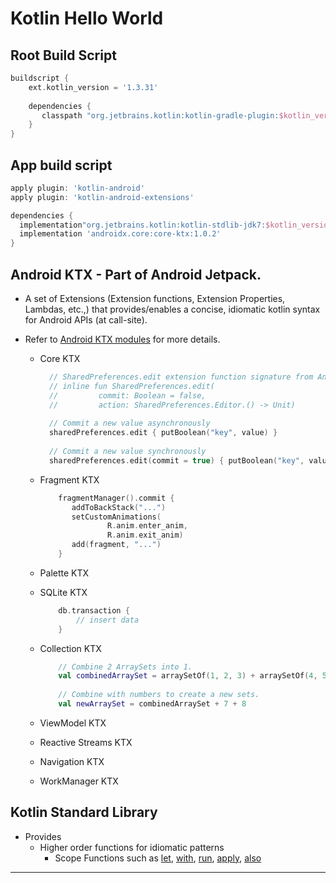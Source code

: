 # Kotlin Hello World

## Root Build Script

```groovy
buildscript {
    ext.kotlin_version = '1.3.31'
    
    dependencies {
       classpath "org.jetbrains.kotlin:kotlin-gradle-plugin:$kotlin_version"
    }
}
```

## App build script

```groovy
apply plugin: 'kotlin-android'
apply plugin: 'kotlin-android-extensions'

dependencies {
  implementation"org.jetbrains.kotlin:kotlin-stdlib-jdk7:$kotlin_version"
  implementation 'androidx.core:core-ktx:1.0.2'
}
```

## Android KTX  - Part of Android Jetpack.

- A set of Extensions (Extension functions, Extension Properties, Lambdas, etc.,) 
  that provides/enables a concise, idiomatic kotlin syntax for Android APIs (at call-site).
 

- Refer to [Android KTX modules][android_ktx] for more details. 
  - Core KTX 
    
    ```kotlin
      // SharedPreferences.edit extension function signature from Android KTX - Core
      // inline fun SharedPreferences.edit(
      //         commit: Boolean = false,
      //         action: SharedPreferences.Editor.() -> Unit)
      
      // Commit a new value asynchronously
      sharedPreferences.edit { putBoolean("key", value) }
        
      // Commit a new value synchronously
      sharedPreferences.edit(commit = true) { putBoolean("key", value) }
    ```

  - Fragment KTX
    
    ```kotlin
        fragmentManager().commit {
           addToBackStack("...")
           setCustomAnimations(
                   R.anim.enter_anim,
                   R.anim.exit_anim)
           add(fragment, "...")
        }
    ```
  - Palette KTX
  - SQLite KTX
  
    ```kotlin
        db.transaction {
            // insert data
        }
    ```
    
  - Collection KTX
  
    ```kotlin
        // Combine 2 ArraySets into 1.
        val combinedArraySet = arraySetOf(1, 2, 3) + arraySetOf(4, 5, 6)
        
        // Combine with numbers to create a new sets.
        val newArraySet = combinedArraySet + 7 + 8
    ```
  - ViewModel KTX
  - Reactive Streams KTX
  - Navigation KTX
  - WorkManager KTX

## Kotlin Standard  Library

- Provides
  - Higher order functions for idiomatic patterns 
    - Scope Functions such as [let][let], [with][with], [run][run], [apply][apply], [also][also]
  
---

[android_ktx]: https://developer.android.com/kotlin/ktx
[let]: https://kotlinlang.org/api/latest/jvm/stdlib/kotlin/let.html
[apply]: https://kotlinlang.org/api/latest/jvm/stdlib/kotlin/apply.html
[use]: https://kotlinlang.org/api/latest/jvm/stdlib/kotlin/use.html
[run]: https://kotlinlang.org/api/latest/jvm/stdlib/kotlin/run.html
[with]: https://kotlinlang.org/api/latest/jvm/stdlib/kotlin/with.html
[synchronized]: https://kotlinlang.org/api/latest/jvm/stdlib/kotlin/synchronized.html
[also]: https://kotlinlang.org/api/latest/jvm/stdlib/kotlin/also.html
[fold]: https://kotlinlang.org/api/latest/jvm/stdlib/kotlin.collections/fold.html
[isInitialized]: https://kotlinlang.org/api/latest/jvm/stdlib/kotlin/is-initialized.html
[takeIf]: https://kotlinlang.org/api/latest/jvm/stdlib/kotlin/take-if.html
[takeUnless]: https://kotlinlang.org/api/latest/jvm/stdlib/kotlin/take-unless.html
[to]: https://kotlinlang.org/api/latest/jvm/stdlib/kotlin/to.html
[TODO]: https://kotlinlang.org/api/latest/jvm/stdlib/kotlin/-t-o-d-o.html
[lazy]: https://kotlinlang.org/api/latest/jvm/stdlib/kotlin/lazy.html
